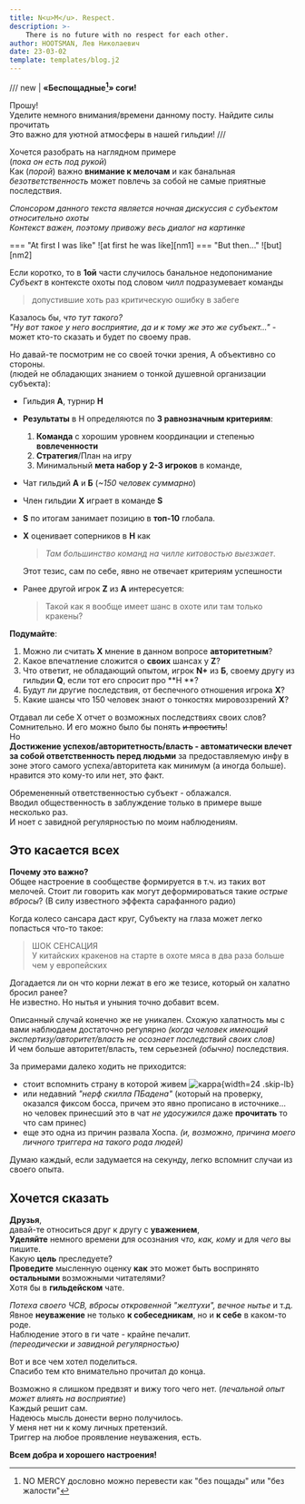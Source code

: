```yaml
---
title: N<u>M</u>. Respect.
description: >-
    There is no future with no respect for each other.
author: HOOTSMAN, Лев Николаевич
date: 23-03-02
template: templates/blog.j2
---
```


/// new | **«Беспощадные[^tn]» соги!**

Прошу!  
Уделите немного внимания/времени данному посту.
Найдите силы прочитать  
Это важно для уютной атмосферы в нашей гильдии!
///

[^tn]: NO MERCY дословно можно перевести как "без пощады" или "без жалости"

Хочется разобрать на наглядном примере  
(_пока он есть под рукой_)  
Как (_порой_) важно **внимание к мелочам** и как банальная _безответственность_ может повлечь за собой не самые приятные
последствия.

_Спонсором данного текста является ночная дискуссия с субъектом относительно охоты_  
_Контекст важен, поэтому привожу весь диалог на картинке_

=== "At first I was like"
![at first he was like][nm1]
=== "But then..."
![but][nm2]

Если коротко, то в **1ой** части случилось банальное недопонимание  
_Субъект_ в контексте охоты под словом _чилл_ подразумевает команды

> допустившие хоть раз критическую ошибку в забеге

Казалось бы, _что тут такого?_  
_"Ну вот такое у него восприятие, да и к тому же это же субъект..."_ - может кто-то сказать и будет по своему прав.

Но давай-те посмотрим не со своей точки зрения,
А объективно со стороны.  
(людей не обладающих знанием о тонкой душевной организации субъекта):

- Гильдия **А**, турнир **H**
- **Результаты** в H определяются по **3 равнозначным критериям**:
    1. **Команда** с хорошим уровнем координации и степенью **вовлеченности**
    2. **Стратегия**/План на игру
    3. Минимальный **мета набор у 2-3 игроков** в команде,
- Чат гильдий **А** и **Б** (_~150 человек суммарно_)
- Член гильдии **Х** играет в команде **S**
- **S** по итогам занимает позицию в **топ-10** глобала.
- **Х** оценивает соперников в **Н** как

  > _Там большинство команд на чилле китовостью выезжает_.

  Этот тезис, сам по себе, явно не отвечает критериям успешности

- Ранее другой игрок **Z** из **А** интересуется:
  > Такой как я вообще имеет шанс в охоте или там только кракены?

**Подумайте**:

1. Можно ли считать **Х** мнение в данном вопросе **авторитетным**?
2. Какое впечатление сложится о **своих** шансах у **Z**?
3. Что ответит, не обладающий опытом, игрок **N+** из **Б**, своему другу из гильдии **Q**, если тот его спросит про **H
   **?
4. Будут ли другие последствия, от беспечного отношения игрока **X**?
5. Какие шансы что 150 человек знают о тонкостях мировоззрений **Х**?

Отдавал ли себе X отчет о возможных последствиях своих слов?  
Сомнительно.
И его можно было бы понять ~~и простить~~!  
Но  
**Достижение успехов/авторитетность/власть - автоматически влечет за собой ответственность перед людьми**
за предоставляемую инфу в зоне этого самого успеха/авторитета как минимум (а иногда больше).  
нравится это кому-то или нет, это факт.

Обремененный ответственностью субъект - облажался.  
Вводил общественность в заблуждение только в примере выше несколько раз.  
И ноет с завидной регулярностью по моим наблюдениям.

## Это касается всех

**Почему это важно?**  
Общее настроение в сообществе формируется в т.ч. из таких вот мелочей.
Стоит ли говорить как могут деформироваться такие _острые вбросы_?
(В силу известного эффекта сарафанного радио)

Когда колесо сансара даст круг,
Субъекту на глаза может легко попасться что-то такое:

> ШОК СЕНСАЦИЯ  
> У китайских кракенов на старте в охоте мяса в два раза больше чем у европейских

Догадается ли он что корни лежат в его же тезисе, который он халатно бросил ранее?  
Не известно.
Но нытья и уныния точно добавит всем.

Описанный случай конечно же не уникален.
Схожую халатность мы с вами наблюдаем достаточно регулярно
_(когда человек имеющий экспертизу/авторитет/власть не осознает последствий своих слов)_  
И чем больше авторитет/власть, тем серьезней _(обычно)_ последствия.

За примерами далеко ходить не приходится:

- стоит вспомнить страну в которой живем ![карра](../assets/kappa.webp){width=24 .skip-lb}
- или недавний _"нерф скилла ПБадена"_
  (который на проверку, оказался фиксом босса, причем это явно прописано в источнике...
  но человек принесший это в чат _не удосужился_ даже **прочитать** то что сам принес)
- еще это одна из причин развала Хоспа.
  _(и, возможно, причина моего личного триггера на такого рода людей)_

Думаю каждый, если задумается на секунду, легко вспомнит случаи из своего опыта.

## Хочется сказать

**Друзья**,  
давай-те относиться друг к другу с **уважением**,  
**Уделяйте** немного времени для осознания _что, как, кому_ и для _чего_ вы пишите.  
Какую **цель** преследуете?  
**Проведите** мысленную оценку **как** это может быть воспринято **остальными** возможными читателями?  
Хотя бы в **гильдейском** чате.

_Потеха своего ЧСВ, вбросы откровенной "желтухи", вечное нытье_ и т.д.  
Явное **неуважение** не только **к собеседникам**, но и **к себе** в каком-то роде.  
Наблюдение этого в ги чате - крайне печалит.  
_(переодически и завидной регулярностью)_

Вот и все чем хотел поделиться.  
Спасибо тем кто внимательно прочитал до конца.

Возможно я слишком предвзят и вижу того чего нет. (_печальной опыт может влиять на восприятие_)  
Каждый решит сам.  
Надеюсь мысль донести верно получилось.  
У меня нет ни к кому личных претензий.  
Триггер на любое проявление неуважения, есть.

**Всем добра и хорошего настроения!**
